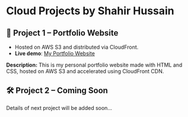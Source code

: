 # Cloud Projects by Shahir Hussain

## 📁 Project 1 – Portfolio Website

- Hosted on AWS S3 and distributed via CloudFront.
- **Live demo**: [My Portfolio Website](https://dseykrn06n38s.cloudfront.net)

**Description:**
This is my personal portfolio website made with HTML and CSS, hosted on AWS S3 and accelerated using CloudFront CDN.


## 🛠️ Project 2 – Coming Soon
Details of next project will be added soon...
